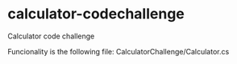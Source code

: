 # calculator-codechallenge
Calculator code challenge

Funcionality is the following file:
CalculatorChallenge/Calculator.cs
